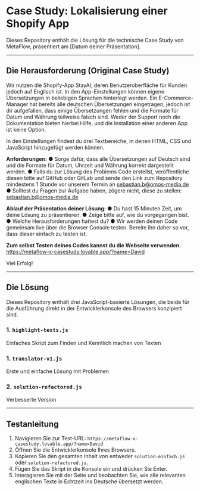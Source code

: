 # Case Study: Lokalisierung einer Shopify App

Dieses Repository enthält die Lösung für die technische Case Study von MetaFlow, präsentiert am [Datum deiner Präsentation].

---

## Die Herausforderung (Original Case Study)

Wir nutzen die Shopify-App StayAI, deren Benutzeroberfläche für Kunden jedoch auf Englisch ist. In den App-Einstellungen können eigene Übersetzungen in beliebigen Sprachen hinterlegt werden. Ein E-Commerce-Manager hat bereits alle deutschen Übersetzungen eingetragen, jedoch ist dir aufgefallen, dass einige Übersetzungen fehlen und die Formate für Datum und Währung teilweise falsch sind. Weder der Support noch die Dokumentation bieten hierbei Hilfe, und die Installation einer anderen App ist keine Option.

In den Einstellungen findest du drei Textbereiche, in denen HTML, CSS und JavaScript hinzugefügt werden können.

**Anforderungen:**
● Sorge dafür, dass alle Übersetzungen auf Deutsch sind und die Formate für Datum, Uhrzeit und Währung korrekt dargestellt werden.
● Falls du zur Lösung des Problems Code erstellst, veröffentliche diesen bitte auf GitHub oder GitLab und sende den Link zum Repository mindestens 1 Stunde vor unserem Termin an sebastian.b@omos-media.de
● Solltest du Fragen zur Aufgabe haben, zögere nicht, diese zu stellen: sebastian.b@omos-media.de

**Ablauf der Präsentation deiner Lösung:**
● Du hast 15 Minuten Zeit, um deine Lösung zu präsentieren.
● Zeige bitte auf, wie du vorgegangen bist.
● Welche Herausforderungen hattest du?
● Wir werden deinen Code gemeinsam live über die Browser Console testen. Bereite ihn daher so vor, dass dieser einfach zu testen ist.

**Zum selbst Testen deines Codes kannst du die Webseite verwenden.**
https://metaflow-x-casestudy.lovable.app/?name=David

Viel Erfolg!

---

## Die Lösung

Dieses Repository enthält drei JavaScript-basierte Lösungen, die beide für die Ausführung direkt in der Entwicklerkonsole des Browsers konzipiert sind.

### 1. `highlight-texts.js`
Einfaches Skript zum Finden und Kenntlich machen von Texten
### 1. `translator-v1.js`
Erste und einfache Lösung mit Problemen

### 2. `solution-refactored.js`
Verbesserte Version

---

## Testanleitung

1.  Navigieren Sie zur Test-URL: `https://metaflow-x-casestudy.lovable.app/?name=David`
2.  Öffnen Sie die Entwicklerkonsole Ihres Browsers.
3.  Kopieren Sie den gesamten Inhalt von entweder `solution-einfach.js` oder `solution-refactored.js`.
4.  Fügen Sie das Skript in die Konsole ein und drücken Sie Enter.
5.  Interagieren Sie mit der Seite und beobachten Sie, wie alle relevanten englischen Texte in Echtzeit ins Deutsche übersetzt werden.
